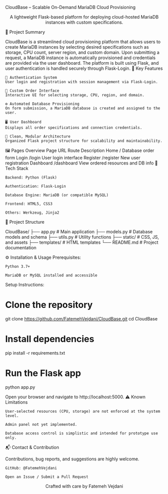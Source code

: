  CloudBase – Scalable On-Demand MariaDB Cloud Provisioning
<div align="center">

A lightweight Flask-based platform for deploying cloud-hosted MariaDB instances with custom specifications.
</div>
📌 Project Summary

CloudBase is a streamlined cloud provisioning platform that allows users to create MariaDB instances by selecting desired specifications such as storage, CPU count, server region, and custom domain. Upon submitting a request, a MariaDB instance is automatically provisioned and credentials are provided via the user dashboard. The platform is built using Flask, and user authentication is handled securely through Flask-Login.
🚀 Key Features

    🔐 Authentication System
    User login and registration with session management via Flask-Login.

    📄 Custom Order Interface
    Interactive UI for selecting storage, CPU, region, and domain.

    ⚙️ Automated Database Provisioning
    On form submission, a MariaDB database is created and assigned to the user.

    🖥️ User Dashboard
    Displays all order specifications and connection credentials.

    🧱 Clean, Modular Architecture
    Organized Flask project structure for scalability and maintainability.

🖼️ Pages Overview
Page	URL Route	Description
Home	/	Database order form
Login	/login	User login interface
Register	/register	New user registration
Dashboard	/dashboard	View ordered resources and DB info
🧭 Tech Stack

    Backend: Python (Flask)

    Authentication: Flask-Login

    Database Engine: MariaDB (or compatible MySQL)

    Frontend: HTML5, CSS3

    Others: Werkzeug, Jinja2

📁 Project Structure

CloudBase/
├── app.py           # Main application
├── models.py        # Database models and schema
├── utils.py         # Utility functions
├── static/          # CSS, JS, and assets
├── templates/       # HTML templates
└── README.md        # Project documentation

⚙️ Installation & Usage
Prerequisites:

    Python 3.7+

    MariaDB or MySQL installed and accessible

Setup Instructions:

# Clone the repository
git clone https://github.com/FatemehVejdani/CloudBase.git
cd CloudBase

# Install dependencies
pip install -r requirements.txt

# Run the Flask app
python app.py

Open your browser and navigate to http://localhost:5000.
⚠️ Known Limitations

    User-selected resources (CPU, storage) are not enforced at the system level.

    Admin panel not yet implemented.

    Database access control is simplistic and intended for prototype use only.

📬 Contact & Contribution

Contributions, bug reports, and suggestions are highly welcome.

    GitHub: @FatemehVejdani

    Open an Issue / Submit a Pull Request

<div align="center">

Crafted with care by Fatemeh Vejdani
</div>
